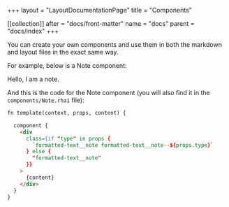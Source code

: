 +++
layout = "LayoutDocumentationPage"
title = "Components"

[[collection]]
after = "docs/front-matter"
name = "docs"
parent = "docs/index"
+++

You can create your own components and use them in both the markdown and layout files in the exact same way. 

For example, below is a Note component:

<Note>
    Hello, I am a note.
</Note>

And this is the code for the Note component (you will also find it in the `components/Note.rhai` file):

```html label:"rhai"
fn template(context, props, content) {

  component {
    <div
      class={if "type" in props {
        `formatted-text__note formatted-text__note--${props.type}`
      } else {
        "formatted-text__note"
      }}
    >
      {content}
    </div>
  }
}
```
